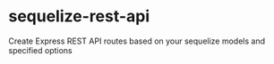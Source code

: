 # sequelize-rest-api
Create Express REST API routes based on your sequelize models and specified options
